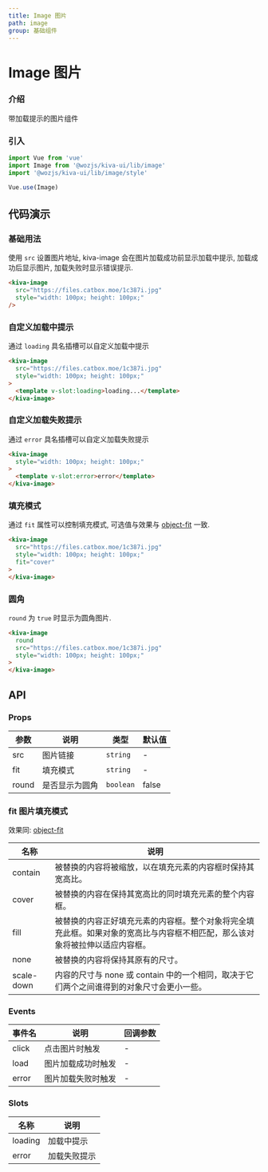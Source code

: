 ```yaml
---
title: Image 图片
path: image
group: 基础组件
---
```


# Image 图片

### 介绍

带加载提示的图片组件

### 引入

```js
import Vue from 'vue'
import Image from '@wozjs/kiva-ui/lib/image'
import '@wozjs/kiva-ui/lib/image/style'

Vue.use(Image)
```

## 代码演示

### 基础用法

使用 `src` 设置图片地址, kiva-image 会在图片加载成功前显示加载中提示, 加载成功后显示图片, 加载失败时显示错误提示.

```html
<kiva-image
  src="https://files.catbox.moe/1c387i.jpg"
  style="width: 100px; height: 100px;"
/>
```

### 自定义加载中提示

通过 `loading` 具名插槽可以自定义加载中提示

```html
<kiva-image
  src="https://files.catbox.moe/1c387i.jpg"
  style="width: 100px; height: 100px;"
>
  <template v-slot:loading>loading...</template>
</kiva-image>
```

### 自定义加载失败提示

通过 `error` 具名插槽可以自定义加载失败提示

```html
<kiva-image
  style="width: 100px; height: 100px;"
>
  <template v-slot:error>error</template>
</kiva-image>
```

### 填充模式

通过 `fit` 属性可以控制填充模式, 可选值与效果与 [object-fit](https://developer.mozilla.org/zh-CN/docs/Web/CSS/object-fit) 一致.

```html
<kiva-image
  src="https://files.catbox.moe/1c387i.jpg"
  style="width: 100px; height: 100px;"
  fit="cover"
>
</kiva-image>
```

### 圆角

`round` 为 `true` 时显示为圆角图片.

```html
<kiva-image
  round
  src="https://files.catbox.moe/1c387i.jpg"
  style="width: 100px; height: 100px;"
>
</kiva-image>
```

## API

### Props

|参数|说明|类型|默认值|
|----|---|----|-----|
|src|图片链接|`string`|-|
|fit|填充模式|`string`|-|
|round|是否显示为圆角|`boolean`|false|

### fit 图片填充模式
效果同: [object-fit](https://developer.mozilla.org/zh-CN/docs/Web/CSS/object-fit)

|名称|说明|
|--|--|
|contain|被替换的内容将被缩放，以在填充元素的内容框时保持其宽高比。|
|cover|被替换的内容在保持其宽高比的同时填充元素的整个内容框。|
|fill|被替换的内容正好填充元素的内容框。整个对象将完全填充此框。如果对象的宽高比与内容框不相匹配，那么该对象将被拉伸以适应内容框。|
|none|被替换的内容将保持其原有的尺寸。|
|scale-down|内容的尺寸与 none 或 contain 中的一个相同，取决于它们两个之间谁得到的对象尺寸会更小一些。|

### Events

|事件名|说明|回调参数|
| ---- |---|-------|
|click|点击图片时触发|-|
|load|图片加载成功时触发|-|
|error|图片加载失败时触发|-|

### Slots

| 名称     | 说明 |
| -------- | ----|
| loading  |加载中提示|
|error|加载失败提示|
